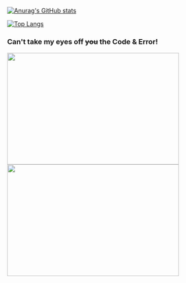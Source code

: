 
[![Anurag's GitHub stats](https://github-readme-stats.vercel.app/api?username=42azimut&show_icons=true&theme=radical)](https://github.com/anuraghazra/github-readme-stats)

[![Top Langs](https://github-readme-stats.vercel.app/api/top-langs/?username=42azimut&layout=compact)](https://github.com/anuraghazra/github-readme-stats)


### Can't take my eyes off ~~you~~ the Code & Error!

<img src="https://github.com/42azimut/md_doc_Study/blob/main/img/boostJS.png" width="400px" height="260px" align="center">

<img src="https://github.com/42azimut/md_doc_Study/blob/main/img/boostCS50.png" width="400px" height="260px" align="center">

